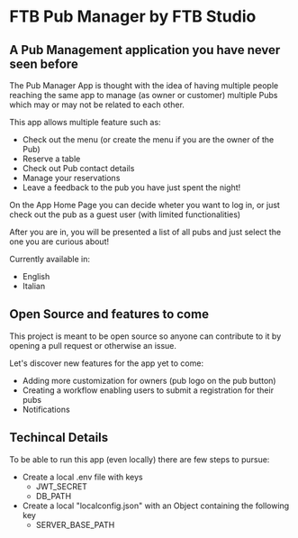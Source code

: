 # FTB Pub Manager by FTB Studio

## A Pub Management application you have never seen before

The Pub Manager App is thought with the idea of having multiple people reaching the same app to manage (as owner or customer) multiple Pubs which may or may not be related to each other.

This app allows multiple feature such as:

- Check out the menu (or create the menu if you are the owner of the Pub)
- Reserve a table
- Check out Pub contact details
- Manage your reservations
- Leave a feedback to the pub you have just spent the night!

On the App Home Page you can decide wheter you want to log in, or just check out the pub as a guest user (with limited functionalities)

After you are in, you will be presented a list of all pubs and just select the one you are curious about!

Currently available in:

- English
- Italian

## Open Source and features to come

This project is meant to be open source so anyone can contribute to it by opening a pull request or otherwise an issue.

Let's discover new features for the app yet to come:

- Adding more customization for owners (pub logo on the pub button)
- Creating a workflow enabling users to submit a registration for their pubs
- Notifications

## Techincal Details

To be able to run this app (even locally) there are few steps to pursue:

- Create a local .env file with keys
  - JWT_SECRET
  - DB_PATH
- Create a local "localconfig.json" with an Object containing the following key
  - SERVER_BASE_PATH
